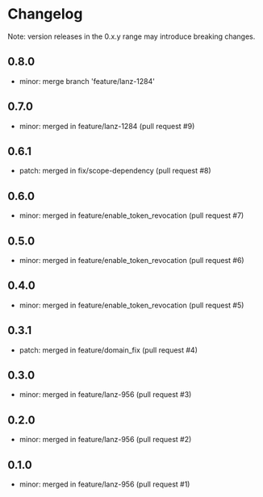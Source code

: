 # Changelog
Note: version releases in the 0.x.y range may introduce breaking changes.

## 0.8.0

- minor: merge branch 'feature/lanz-1284'

## 0.7.0

- minor: merged in feature/lanz-1284 (pull request #9)

## 0.6.1

- patch: merged in fix/scope-dependency (pull request #8)

## 0.6.0

- minor: merged in feature/enable_token_revocation (pull request #7)

## 0.5.0

- minor: merged in feature/enable_token_revocation (pull request #6)

## 0.4.0

- minor: merged in feature/enable_token_revocation (pull request #5)

## 0.3.1

- patch: merged in feature/domain_fix (pull request #4)

## 0.3.0

- minor: merged in feature/lanz-956 (pull request #3)

## 0.2.0

- minor: merged in feature/lanz-956 (pull request #2)

## 0.1.0

- minor: merged in feature/lanz-956 (pull request #1)
